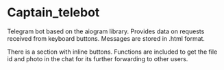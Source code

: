 # Captain_telebot
Telegram bot based on the aiogram library. Provides data on requests received from keyboard buttons. Messages are stored in .html format.

There is a section with inline buttons. Functions are included to get the file id and photo in the chat for its further forwarding to other users.
